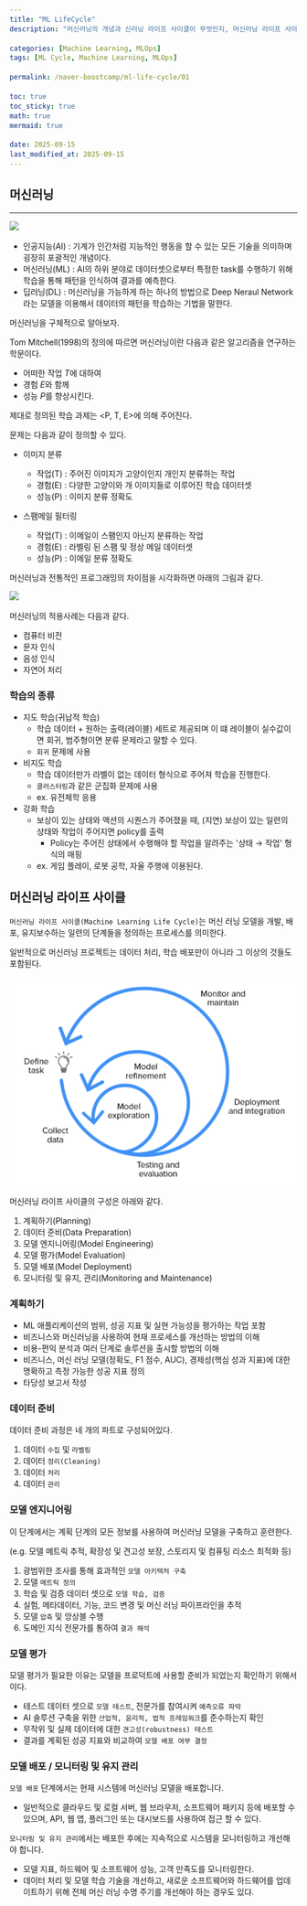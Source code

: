 ```yaml
---
title: "ML LifeCycle"
description: "머신러닝의 개념과 신러닝 라이프 사이클이 무엇인지, 머신러닝 라이프 사이클의 구성에 대한 내용 정리 포스트입니다."

categories: [Machine Learning, MLOps]
tags: [ML Cycle, Machine Learning, MLOps]

permalink: /naver-boostcamp/ml-life-cycle/01

toc: true
toc_sticky: true
math: true
mermaid: true

date: 2025-09-15
last_modified_at: 2025-09-15
---
```


## 머신러닝
---------

<img src="https://resources-public-blog.modulabs.co.kr/blog/prd/content/244597/%EC%9D%B8%EA%B3%B5%EC%A7%80%EB%8A%A5_%EB%A8%B8%EC%8B%A0%EB%9F%AC%EB%8B%9D_%EB%94%A5%EB%9F%AC%EB%8B%9D-%EA%B4%80%EA%B3%84%EB%8F%84-1024x617.png">

- 인공지능(AI) : 기계가 인간처럼 지능적인 행동을 할 수 있는 모든 기술을 의미하며 굉장히 포괄적인 개념이다.
- 머신러닝(ML) : AI의 하위 분야로 데이터셋으로부터 특정한 task를 수행하기 위해 학습을 통해 패턴을 인식하여 결과를 예측한다.
- 딥러닝(DL) : 머신러닝을 가능하게 하는 하나의 방법으로 Deep Neraul Network라는 모델을 이용해서 데이터의 패턴을 학습하는 기법을 말한다.

머신러닝을 구체적으로 알아보자.

Tom Mitchell(1998)의 정의에 따르면 머신러닝이란 다음과 같은 알고리즘을 연구하는 학문이다.

- 어떠한 작업 $T$에 대하여
- 경험 $E$와 함께
- 성능 $P$를 향상시킨다.

제대로 정의된 학습 과제는 <P, T, E>에 의해 주어진다.

문제는 다음과 같이 정의할 수 있다.

- 이미지 분류
    - 작업(T) : 주어진 이미지가 고양이인지 개인지 분류하는 작업
    - 경험(E) : 다양한 고양이와 개 이미지들로 이루어진 학습 데이터셋
    - 성능(P) : 이미지 분류 정확도

- 스팸메일 필터링
    - 작업(T) : 이메일이 스팸인지 아닌지 분류하는 작업
    - 경험(E) : 라벨링 된 스팸 및 정상 메일 데이터셋
    - 성능(P) : 이메일 분류 정확도

머신러닝과 전통적인 프로그래밍의 차이점을 시각화하면 아래의 그림과 같다.

<img src="https://sungalex.github.io/img/study2/original_program_vs_ml.png">

머신러닝의 적용사례는 다음과 같다.

- 컴퓨터 비전
- 문자 인식
- 음성 인식
- 자연어 처리

### 학습의 종류

- 지도 학습(귀납적 학습)
    - 학습 데이터 + 원하는 출력(레이블) 세트로 제공되며 이 떄 레이블이 실수값이면 회귀, 범주형이면 분류 문제라고 말할 수 있다.
    - `회귀` 문제에 사용
- 비지도 학습
    - 학습 데이터만가 라벨이 없는 데이터 형식으로 주어져 학습을 진행한다.
    - `클러스터링`과 같은 군집화 문제에 사용
    - ex. 유전체학 응용
- 강화 학습
    - 보상이 있는 상태와 액션의 시퀀스가 주어졌을 때, (지연) 보상이 있는 일련의 상태와 작업이 주어지면 policy를 출력
        - Policy는 주어진 상태에서 수행해야 할 작업을 알려주는 '상태 &rarr; 작업' 형식의 매핑
    - ex. 게임 플레이, 로봇 공학, 자율 주행에 이용된다.

## 머신러닝 라이프 사이클

`머신러닝 라이프 사이클(Machine Learning Life Cycle)`는 머신 러닝 모델을 개발, 배포, 유지보수하는 일련의 단계들을 정의하는 프로세스를 의미한다.

일반적으로 머신러닝 프로젝트는 데이터 처리, 학습 배포만이 아니라 그 이상의 것들도 포함된다.

<img src="../assets/img/post/naver-boostcamp/ml_cycle.png">


머신러닝 라이프 사이클의 구성은 아래와 같다.

1. 계획하기(Planning)
2. 데이터 준비(Data Preparation)
3. 모델 엔지니어링(Model Engineering)
4. 모델 평가(Model Evaluation)
5. 모델 배포(Model Deployment)
6. 모니터링 및 유지, 관리(Monitoring and Maintenance)


### 계획하기

- ML 애플리케이션의 범위, 성공 지표 및 실현 가능성을 평가하는 작업 포함
- 비즈니스와 머신러닝을 사용하여 현재 프로세스를 개선하는 방법의 이해
- 비용-편익 분석과 여러 단계로 솔루션을 출시할 방법의 이해
- 비즈니스, 머신 러닝 모델(정확도, F1 점수, AUC), 경제성(핵심 성과 지표)에 대한 명확하고 측정
가능한 성공 지표 정의
- 타당성 보고서 작성

### 데이터 준비

데이터 준비 과정은 네 개의 파트로 구성되어있다.

1. 데이터 `수집` 및 `라벨링`
2. 데이터 `정리(Cleaning)`
3. 데이터 `처리`
4. 데이터 `관리`

### 모델 엔지니어링
 
이 단계에서는 계획 단계의 모든 정보를 사용하여 머신러닝 모델을 구축하고 훈련한다.

(e.g. 모델 메트릭 추적, 확장성 및 견고성 보장, 스토리지 및 컴퓨팅 리소스 최적화 등)

1. 광범위한 조사를 통해 효과적인 `모델 아키텍처 구축`
2. 모델 `메트릭 정의`
3. 학습 및 검증 데이터 셋으로 `모델 학습, 검증`
4. 실험, 메타데이터, 기능, 코드 변경 및 머신 러닝 파이프라인을 추적
5. 모델 `압축` 및 앙상블 수행
6. 도메인 지식 전문가를 통하여 `결과 해석`

### 모델 평가

모델 평가가 필요한 이유는 모델을 프로덕트에 사용할 준비가 되었는지 확인하기 위해서이다.

- 테스트 데이터 셋으로 `모델 테스트`, 전문가를 참여시켜 `예측오류 파악`
- AI 솔루션 구축을 위한 `산업적, 윤리적, 법적 프레임워크`를 준수하는지 확인
- 무작위 및 실제 데이터에 대한 `견고성(robustness) 테스트`
- 결과를 계획된 성공 지표와 비교하여 `모델 배포 여부 결정`

### 모델 배포 / 모니터링 및 유지 관리

`모델 배포` 단계에서는 현재 시스템에 머신러닝 모델을 배포합니다.

- 일반적으로 클라우드 및 로컬 서버, 웹 브라우저, 소프트웨어 패키지 등에 배포할 수 있으며, API, 웹 앱, 플러그인 또는 대시보드를 사용하여 접근 할 수 있다.

`모니터링 및 유지 관리`에서는 배포한 후에는 지속적으로 시스템을 모니터링하고 개선해야 합니다.

- 모델 지표, 하드웨어 및 소프트웨어 성능, 고객 만족도를 모니터링한다.
- 데이터 처리 및 모델 학습 기술을 개선하고, 새로운 소프트웨어와 하드웨어를 업데이트하기 위해 전체
머신 러닝 수명 주기를 개선해야 하는 경우도 있댜.
